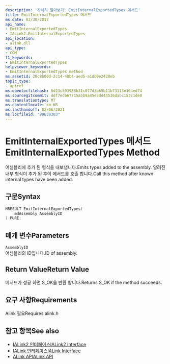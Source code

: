 ```yaml
---
description: '자세히 알아보기: EmitInternalExportedTypes 메서드'
title: EmitInternalExportedTypes 메서드
ms.date: 03/30/2017
api_name:
- EmitInternalExportedTypes
- IALink2.EmitInternalExportedTypes
api_location:
- alink.dll
api_type:
- COM
f1_keywords:
- EmitInternalExportedTypes
helpviewer_keywords:
- EmitInternalExportedTypes method
ms.assetid: 28c8b00d-2c14-40b4-aed5-a1db0e2428eb
topic_type:
- apiref
ms.openlocfilehash: 5d23c593988b31c077d3b65b11b73113e164ed74
ms.sourcegitcommit: ddf7edb67715a5b9a45e3dd44536dabc153c1de0
ms.translationtype: MT
ms.contentlocale: ko-KR
ms.lasthandoff: 02/06/2021
ms.locfileid: "99638303"
---
```

# <a name="emitinternalexportedtypes-method"></a><span data-ttu-id="81ba6-103">EmitInternalExportedTypes 메서드</span><span class="sxs-lookup"><span data-stu-id="81ba6-103">EmitInternalExportedTypes Method</span></span>

<span data-ttu-id="81ba6-104">어셈블리에 추가 된 형식을 내보냅니다.</span><span class="sxs-lookup"><span data-stu-id="81ba6-104">Emits types added to the assembly.</span></span> <span data-ttu-id="81ba6-105">알려진 내부 형식이 추가 된 후이 메서드를 호출 합니다.</span><span class="sxs-lookup"><span data-stu-id="81ba6-105">Call this method after known internal types have been added.</span></span>  
  
## <a name="syntax"></a><span data-ttu-id="81ba6-106">구문</span><span class="sxs-lookup"><span data-stu-id="81ba6-106">Syntax</span></span>  
  
```cpp  
HRESULT EmitInternalExportedTypes(  
    mdAssembly AssemblyID  
) PURE;  
```  
  
## <a name="parameters"></a><span data-ttu-id="81ba6-107">매개 변수</span><span class="sxs-lookup"><span data-stu-id="81ba6-107">Parameters</span></span>  

 `AssemblyID`  
 <span data-ttu-id="81ba6-108">어셈블리의 ID입니다.</span><span class="sxs-lookup"><span data-stu-id="81ba6-108">ID of assembly.</span></span>  
  
## <a name="return-value"></a><span data-ttu-id="81ba6-109">Return Value</span><span class="sxs-lookup"><span data-stu-id="81ba6-109">Return Value</span></span>  

 <span data-ttu-id="81ba6-110">메서드가 성공 하면 S_OK을 반환 합니다.</span><span class="sxs-lookup"><span data-stu-id="81ba6-110">Returns S_OK if the method succeeds.</span></span>  
  
## <a name="requirements"></a><span data-ttu-id="81ba6-111">요구 사항</span><span class="sxs-lookup"><span data-stu-id="81ba6-111">Requirements</span></span>  

 <span data-ttu-id="81ba6-112">Alink 필요</span><span class="sxs-lookup"><span data-stu-id="81ba6-112">Requires alink.h</span></span>  
  
## <a name="see-also"></a><span data-ttu-id="81ba6-113">참고 항목</span><span class="sxs-lookup"><span data-stu-id="81ba6-113">See also</span></span>

- [<span data-ttu-id="81ba6-114">IALink2 인터페이스</span><span class="sxs-lookup"><span data-stu-id="81ba6-114">IALink2 Interface</span></span>](ialink2-interface.md)
- [<span data-ttu-id="81ba6-115">IALink 인터페이스</span><span class="sxs-lookup"><span data-stu-id="81ba6-115">IALink Interface</span></span>](ialink-interface.md)
- [<span data-ttu-id="81ba6-116">ALink API</span><span class="sxs-lookup"><span data-stu-id="81ba6-116">ALink API</span></span>](index.md)
